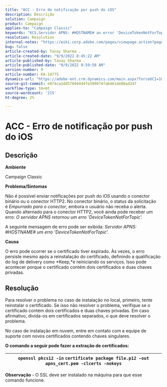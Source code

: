 ```yaml
---
title: "ACC - Erro de notificação por push do iOS"
description: Descrição
solution: Campaign
product: Campaign
applies-to: "Campaign Classic"
keywords: "KCS,Servidor APNS: #HOSTNAME# an error 'DeviceTokenNotForTopic'"
resolution: Resolution
internal-notes: "https://wiki.corp.adobe.com/pages/viewpage.action?pageId=1334124733"
bug: false
article-created-by: Tanay Sharma .
article-created-date: "9/9/2022 8:45:22 AM"
article-published-by: Tanay Sharma .
article-published-date: "9/9/2022 8:59:58 AM"
version-number: 9
article-number: KA-14775
dynamics-url: "https://adobe-ent.crm.dynamics.com/main.aspx?forceUCI=1&pagetype=entityrecord&etn=knowledgearticle&id=77b943bc-1b30-ed11-9db1-002248086735"
source-git-commit: e8f4ca2dd578944d4fe399074fab461de88ad247
workflow-type: tm+mt
source-wordcount: '215'
ht-degree: 2%

---
```


# ACC - Erro de notificação por push do iOS

## Descrição




<b>Ambiente</b>



Campaign Classic



<b>Problema/Sintomas</b>



Não é possível enviar notificações por push do iOS usando o conector binário ou o conector HTTP2. No conector binário, o status da solicitação é *Empurrado para o conector*, embora o usuário não receba o alerta. Quando alternado para o conector HTTP2, você ainda pode receber um erro: *O servidor APNS retornou um erro &#39;DeviceTokenNotForTopic&#39;.*



A seguinte mensagem de erro pode ser exibida: *Servidor APNS: #HOSTNAME# um erro &#39;DeviceTokenNotForTopic&#39;.*



<b>Causa</b>



O erro pode ocorrer se o certificado tiver expirado. Às vezes, o erro persiste mesmo após a reinstalação do certificado, definindo a qualificação do log de delivery como *Keep,*e reiniciando os serviços. Isso pode acontecer porque o certificado contém dois certificados e duas chaves privadas.










## Resolução


Para resolver o problema no caso de instalação no local, primeiro, tente reinstalar o certificado. Se isso não resolver o problema, verifique se o certificado contém dois certificados e duas chaves privadas. Em caso afirmativo, divida-os em certificados separados, o que deve resolver o problema.

No caso de instalação em nuvem, entre em contato com a equipe de suporte com novos certificados contendo chaves singulares.



<b>O comando a seguir pode fazer a extração de certificados:</b>


| `openssl pkcs12 -in` `certificate package file.p12 -out apns_cert.pem -clcerts -nokeys` |
| --- |




<b>Observação </b>- O SSL deve ser instalado na máquina para que esse comando funcione.
